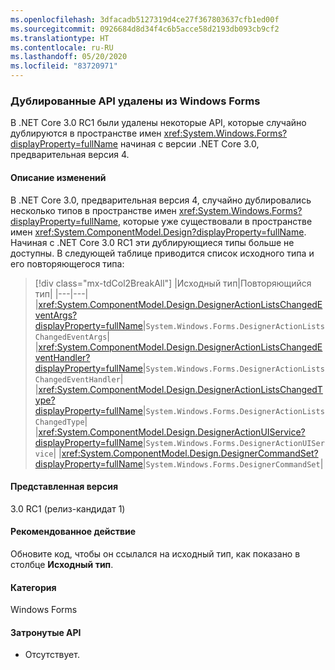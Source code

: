 ```yaml
---
ms.openlocfilehash: 3dfacadb5127319d4ce27f367803637cfb1ed00f
ms.sourcegitcommit: 0926684d8d34f4c6b5acce58d2193db093cb9cf2
ms.translationtype: HT
ms.contentlocale: ru-RU
ms.lasthandoff: 05/20/2020
ms.locfileid: "83720971"
---
```

### <a name="duplicated-apis-removed-from-windows-forms"></a>Дублированные API удалены из Windows Forms

В .NET Core 3.0 RC1 были удалены некоторые API, которые случайно дублируются в пространстве имен <xref:System.Windows.Forms?displayProperty=fullName> начиная с версии .NET Core 3.0, предварительная версия 4.

#### <a name="change-description"></a>Описание изменений

В .NET Core 3.0, предварительная версия 4, случайно дублировались несколько типов в пространстве имен <xref:System.Windows.Forms?displayProperty=fullName>, которые уже существовали в пространстве имен <xref:System.ComponentModel.Design?displayProperty=fullName>. Начиная с .NET Core 3.0 RC1 эти дублирующиеся типы больше не доступны. В следующей таблице приводится список исходного типа и его повторяющегося типа:

> [!div class="mx-tdCol2BreakAll"]
> |Исходный тип|Повторяющийся тип|
> |---|---|
> |<xref:System.ComponentModel.Design.DesignerActionListsChangedEventArgs?displayProperty=fullName>|`System.Windows.Forms.DesignerActionListsChangedEventArgs`|
> |<xref:System.ComponentModel.Design.DesignerActionListsChangedEventHandler?displayProperty=fullName>|`System.Windows.Forms.DesignerActionListsChangedEventHandler`|
> |<xref:System.ComponentModel.Design.DesignerActionListsChangedType?displayProperty=fullName>|`System.Windows.Forms.DesignerActionListsChangedType`|
> |<xref:System.ComponentModel.Design.DesignerActionUIService?displayProperty=fullName>|`System.Windows.Forms.DesignerActionUIService`|
> |<xref:System.ComponentModel.Design.DesignerCommandSet?displayProperty=fullName>|`System.Windows.Forms.DesignerCommandSet`|

#### <a name="version-introduced"></a>Представленная версия

3.0 RC1 (релиз-кандидат 1)

#### <a name="recommended-action"></a>Рекомендованное действие

Обновите код, чтобы он ссылался на исходный тип, как показано в столбце **Исходный тип**.

#### <a name="category"></a>Категория

Windows Forms

#### <a name="affected-apis"></a>Затронутые API

- Отсутствует.

<!--

#### Affected APIs

- Not detectable via API analysis.

-->
